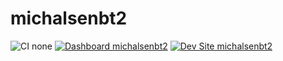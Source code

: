 # michalsenbt2

![CI none](https://img.shields.io/badge/ci-none-orange.svg)
[![Dashboard michalsenbt2](https://img.shields.io/badge/dashboard-michalsenbt2-yellow.svg)](https://dashboard.pantheon.io/sites/008e82d3-6efe-483d-bfb4-7ce53c982bc3#dev/code)
[![Dev Site michalsenbt2](https://img.shields.io/badge/site-michalsenbt2-blue.svg)](http://dev-michalsenbt2.pantheonsite.io/)